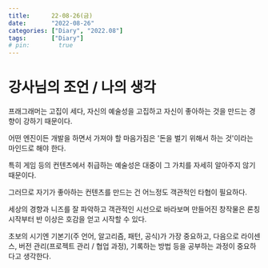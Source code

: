 ```yaml
---
title:      22-08-26(금)
date:       "2022-08-26"
categories: ["Diary", "2022.08"]
tags:       ["Diary"]
# pin:        true
---
```


# 강사님의 조언 / 나의 생각
프래그래머는 고집이 세다, 자신의 예술성을 고집하고 자신이 좋아하는 것을 만드는 경향이 강하기 때문이다.

어떤 엔진이든 개발을 하면서 가져야 할 마음가짐은 '돈을 벌기 위해서 하는 것'이라는 마인드로 해야 한다.

특히 게임 등의 컨텐츠에서 취급하는 예술성은 대중이 그 가치를 자세히 알아주지 않기 때문이다.

그러므로 자기가 좋아하는     컨텐츠를 만드는 건 어느정도 객관적인 타협이 필요하다.

세상의 경향과 니즈를 잘 파악하고 객관적인 시선으로 바라보며 만들어진 창작물은 론칭 시작부터 반 이상은 호감을 얻고 시작할 수 있다.

초보의 시기엔 기본기(주 언어, 알고리즘, 패턴, 공식)가 가장 중요하고, 다음으로 라이센스, 버전 관리(프로젝트 관리 / 협업 과정), 기록하는 방법 등을 공부하는 과정이 중요하다고 생각한다.